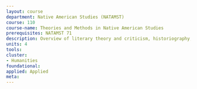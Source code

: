 ```yaml
---
layout: course 
department: Native American Studies (NATAMST)
course: 110
course-name: Theories and Methods in Native American Studies
prerequisites: NATAMST 71
description: Overview of literary theory and criticism, historiography, and social sciences theories and methods useful in the study of Native American literature, history and contemporary tribal groups. Course will develop skills of information gathering and development of theories that structure information.
units: 4
tools: 
cluster:
- Humanities
foundational: 
applied: Applied
meta: 
---
```


